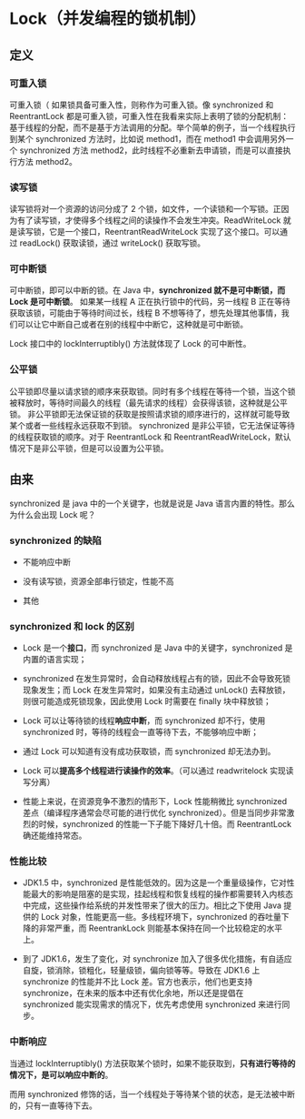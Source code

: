 # Lock（并发编程的锁机制）

## 定义

### 可重入锁

可重入锁（ 如果锁具备可重入性，则称作为可重入锁。像 synchronized 和 ReentrantLock 都是可重入锁，可重入性在我看来实际上表明了锁的分配机制：基于线程的分配，而不是基于方法调用的分配。举个简单的例子，当一个线程执行到某个 synchronized 方法时，比如说 method1，而在 method1 中会调用另外一个 synchronized 方法 method2，此时线程不必重新去申请锁，而是可以直接执行方法 method2。

### 读写锁&#x20;

读写锁将对一个资源的访问分成了 2 个锁，如文件，一个读锁和一个写锁。正因为有了读写锁，才使得多个线程之间的读操作不会发生冲突。ReadWriteLock 就是读写锁，它是一个接口，ReentrantReadWriteLock 实现了这个接口。可以通过 readLock() 获取读锁，通过 writeLock() 获取写锁。

### 可中断锁

可中断锁，即可以中断的锁。在 Java 中，**synchronized 就不是可中断锁，而 Lock 是可中断锁**。 如果某一线程 A 正在执行锁中的代码，另一线程 B 正在等待获取该锁，可能由于等待时间过长，线程 B 不想等待了，想先处理其他事情，我们可以让它中断自己或者在别的线程中中断它，这种就是可中断锁。

Lock 接口中的 lockInterruptibly() 方法就体现了 Lock 的可中断性。

### 公平锁

公平锁即尽量以请求锁的顺序来获取锁。同时有多个线程在等待一个锁，当这个锁被释放时，等待时间最久的线程（最先请求的线程）会获得该锁，这种就是公平锁。
非公平锁即无法保证锁的获取是按照请求锁的顺序进行的，这样就可能导致某个或者一些线程永远获取不到锁。
synchronized 是非公平锁，它无法保证等待的线程获取锁的顺序。对于 ReentrantLock 和 ReentrantReadWriteLock，默认情况下是非公平锁，但是可以设置为公平锁。

## 由来

synchronized 是 java 中的一个关键字，也就是说是 Java 语言内置的特性。那么为什么会出现 Lock 呢？

### synchronized 的缺陷

*   不能响应中断

*   没有读写锁，资源全部串行锁定，性能不高

*   其他

### synchronized 和 lock 的区别

*   Lock 是一个**接口**，而 synchronized 是 Java 中的关键字，synchronized 是内置的语言实现；

*   synchronized 在发生异常时，会自动释放线程占有的锁，因此不会导致死锁现象发生；而 Lock 在发生异常时，如果没有主动通过 unLock() 去释放锁，则很可能造成死锁现象，因此使用 Lock 时需要在 finally 块中释放锁；

*   Lock 可以让等待锁的线程**响应中断**，而 synchronized 却不行，使用 synchronized 时，等待的线程会一直等待下去，不能够响应中断；

*   通过 Lock 可以知道有没有成功获取锁，而 synchronized 却无法办到。

*   Lock 可以**提高多个线程进行读操作的效率**。（可以通过 readwritelock 实现读写分离）

*   性能上来说，在资源竞争不激烈的情形下，Lock 性能稍微比 synchronized 差点（编译程序通常会尽可能的进行优化 synchronized）。但是当同步非常激烈的时候，synchronized 的性能一下子能下降好几十倍。而 ReentrantLock 确还能维持常态。

### 性能比较

*   JDK1.5 中，synchronized 是性能低效的。因为这是一个重量级操作，它对性能最大的影响是阻塞的是实现，挂起线程和恢复线程的操作都需要转入内核态中完成，这些操作给系统的并发性带来了很大的压力。相比之下使用 Java 提供的 Lock 对象，性能更高一些。多线程环境下，synchronized 的吞吐量下降的非常严重，而 ReentrankLock 则能基本保持在同一个比较稳定的水平上。

*   到了 JDK1.6，发生了变化，对 synchronize 加入了很多优化措施，有自适应自旋，锁消除，锁粗化，轻量级锁，偏向锁等等。导致在 JDK1.6 上 synchronize 的性能并不比 Lock 差。官方也表示，他们也更支持 synchronize，在未来的版本中还有优化余地，所以还是提倡在 synchronized 能实现需求的情况下，优先考虑使用 synchronized 来进行同步。

### 中断响应

当通过 lockInterruptibly() 方法获取某个锁时，如果不能获取到，**只有进行等待的情况下，是可以响应中断的**。

而用 synchronized 修饰的话，当一个线程处于等待某个锁的状态，是无法被中断的，只有一直等待下去。
